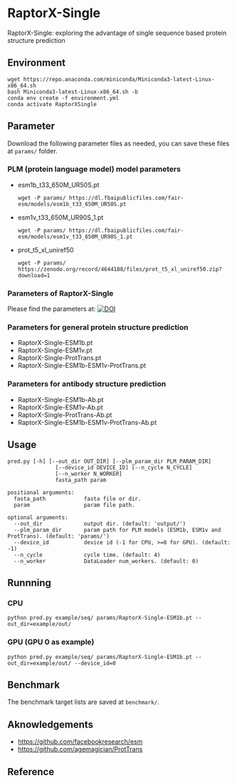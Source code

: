 # RaptorX-Single

RaptorX-Single: exploring the advantage of single sequence based protein structure prediction

## Environment
```
wget https://repo.anaconda.com/miniconda/Miniconda3-latest-Linux-x86_64.sh
bash Miniconda3-latest-Linux-x86_64.sh -b
conda env create -f environment.yml
conda activate RaptorXSingle
```

## Parameter
Download the following parameter files as needed, you can save these files at `params/` folder.

### PLM (protein language model) model parameters

* esm1b_t33_650M_UR50S.pt
    ```
    wget -P params/ https://dl.fbaipublicfiles.com/fair-esm/models/esm1b_t33_650M_UR50S.pt
    ```

* esm1v_t33_650M_UR90S_1.pt
    ```
    wget -P params/ https://dl.fbaipublicfiles.com/fair-esm/models/esm1v_t33_650M_UR90S_1.pt
    ```

* prot_t5_xl_uniref50
    ```
    wget -P params/ https://zenodo.org/record/4644188/files/prot_t5_xl_uniref50.zip?download=1
    ```
### Parameters of RaptorX-Single
Please find the parameters at: <a href="https://doi.org/10.5281/zenodo.7351378"><img src="https://zenodo.org/badge/DOI/10.5281/zenodo.7351378.svg" alt="DOI"></a>

### Parameters for general protein structure prediction
* RaptorX-Single-ESM1b.pt
* RaptorX-Single-ESM1v.pt
* RaptorX-Single-ProtTrans.pt
* RaptorX-Single-ESM1b-ESM1v-ProtTrans.pt

### Parameters for antibody structure prediction
* RaptorX-Single-ESM1b-Ab.pt
* RaptorX-Single-ESM1v-Ab.pt
* RaptorX-Single-ProtTrans-Ab.pt
* RaptorX-Single-ESM1b-ESM1v-ProtTrans-Ab.pt


## Usage
```
pred.py [-h] [--out_dir OUT_DIR] [--plm_param_dir PLM_PARAM_DIR]
               [--device_id DEVICE_ID] [--n_cycle N_CYCLE]
               [--n_worker N_WORKER]
               fasta_path param

positional arguments:
  fasta_path            fasta file or dir.
  param                 param file path.

optional arguments:
  --out_dir             output dir. (default: 'output/')
  --plm_param_dir       param path for PLM models (ESM1b, ESM1v and ProtTrans). (default: 'params/')
  --device_id           device id (-1 for CPU, >=0 for GPU). (default: -1)
  --n_cycle             cycle time. (default: 4)
  --n_worker            DataLoader num_workers. (default: 0)
```
## Runnning

### CPU
```
python pred.py example/seq/ params/RaptorX-Single-ESM1b.pt --out_dir=example/out/
```

### GPU (GPU 0 as example)
```
python pred.py example/seq/ params/RaptorX-Single-ESM1b.pt --out_dir=example/out/ --device_id=0
```

## Benchmark
The benchmark target lists are saved at `benchmark/`.


## Aknowledgements
* https://github.com/facebookresearch/esm
* https://github.com/agemagician/ProtTrans


## Reference
